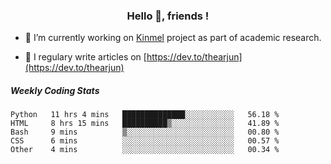 <h3 align="center">Hello 👋, friends !</h3>

- 🔭 I’m currently working on [Kinmel](https://github.com/thearjun/kinmel) project as part of academic research.

- 📝 I regulary write articles on [https://dev.to/thearjun](https://dev.to/thearjun)


##### Weekly Coding Stats
<!--START_SECTION:waka-->
```text
Python   11 hrs 4 mins   ██████████████░░░░░░░░░░░   56.18 % 
HTML     8 hrs 15 mins   ██████████▒░░░░░░░░░░░░░░   41.89 % 
Bash     9 mins          ▒░░░░░░░░░░░░░░░░░░░░░░░░   00.80 % 
CSS      6 mins          ░░░░░░░░░░░░░░░░░░░░░░░░░   00.57 % 
Other    4 mins          ░░░░░░░░░░░░░░░░░░░░░░░░░   00.34 % 
```
<!--END_SECTION:waka-->
